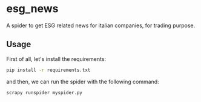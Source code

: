 # esg_news
A spider to get ESG related news for italian companies, for trading purpose.

## Usage 

First of all, let's install the requirements:

```bash
pip install -r requirements.txt
```

and then, we can run the spider with the following command:

```python
scrapy runspider myspider.py
```
